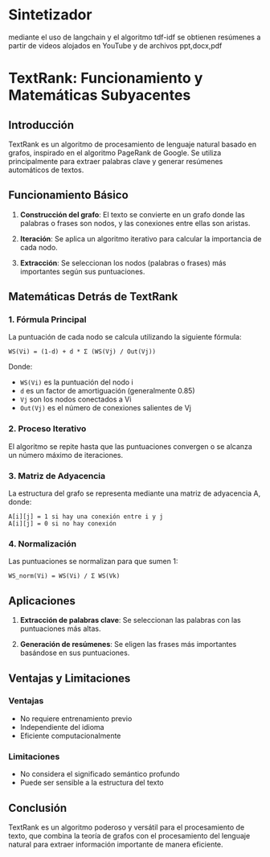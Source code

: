 # Sintetizador
mediante el uso de langchain y el algoritmo tdf-idf se obtienen resúmenes a partir de videos alojados en YouTube  y de archivos  ppt,docx,pdf 

# TextRank: Funcionamiento y Matemáticas Subyacentes

## Introducción

TextRank es un algoritmo de procesamiento de lenguaje natural basado en grafos, inspirado en el algoritmo PageRank de Google. Se utiliza principalmente para extraer palabras clave y generar resúmenes automáticos de textos.

## Funcionamiento Básico

1. **Construcción del grafo**: El texto se convierte en un grafo donde las palabras o frases son nodos, y las conexiones entre ellas son aristas.

2. **Iteración**: Se aplica un algoritmo iterativo para calcular la importancia de cada nodo.

3. **Extracción**: Se seleccionan los nodos (palabras o frases) más importantes según sus puntuaciones.

## Matemáticas Detrás de TextRank

### 1. Fórmula Principal

La puntuación de cada nodo se calcula utilizando la siguiente fórmula:

```
WS(Vi) = (1-d) + d * Σ (WS(Vj) / Out(Vj))
```

Donde:
- `WS(Vi)` es la puntuación del nodo i
- `d` es un factor de amortiguación (generalmente 0.85)
- `Vj` son los nodos conectados a Vi
- `Out(Vj)` es el número de conexiones salientes de Vj

### 2. Proceso Iterativo

El algoritmo se repite hasta que las puntuaciones convergen o se alcanza un número máximo de iteraciones.

### 3. Matriz de Adyacencia

La estructura del grafo se representa mediante una matriz de adyacencia A, donde:

```
A[i][j] = 1 si hay una conexión entre i y j
A[i][j] = 0 si no hay conexión
```

### 4. Normalización

Las puntuaciones se normalizan para que sumen 1:

```
WS_norm(Vi) = WS(Vi) / Σ WS(Vk)
```

## Aplicaciones

1. **Extracción de palabras clave**: Se seleccionan las palabras con las puntuaciones más altas.

2. **Generación de resúmenes**: Se eligen las frases más importantes basándose en sus puntuaciones.

## Ventajas y Limitaciones

### Ventajas
- No requiere entrenamiento previo
- Independiente del idioma
- Eficiente computacionalmente

### Limitaciones
- No considera el significado semántico profundo
- Puede ser sensible a la estructura del texto

## Conclusión

TextRank es un algoritmo poderoso y versátil para el procesamiento de texto, que combina la teoría de grafos con el procesamiento del lenguaje natural para extraer información importante de manera eficiente.